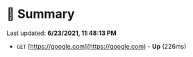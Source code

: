 # 📖 Summary
Last updated: **6/23/2021, 11:48:13 PM**

- `GET` [https://google.com](https://google.com) - **Up** (226ms)
